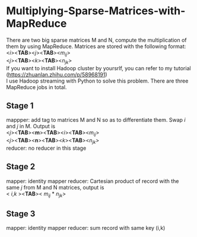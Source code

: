 # Multiplying-Sparse-Matrices-with-MapReduce
There are two big sparse matrices M and N, compute the multiplication of them by using MapReduce. Matrices are stored with the following format: <br/> 
<*i*><**TAB**><*j*><**TAB**><*m*<sub>*i*</sub><sub>*j*</sub>><br/>
<*j*><**TAB**><*k*><**TAB**><*n*<sub>*j*</sub><sub>*k*</sub>><br/>
If you want to install Hadoop cluster by yoursrlf, you can refer to my tutorial (https://zhuanlan.zhihu.com/p/58968191)<br/>
I use Hadoop streaming with Python to solve this problem. There are three MapReduce jobs in total.
## Stage 1 <br/>
mappper: add tag to matrices M and N so as to differentiate them. Swap *i* and *j* in M. Output is <br/>
<*j*><**TAB**><**m**><**TAB**><*i*><**TAB**><*m*<sub>*i*</sub><sub>*j*</sub>><br/>
<*j*><**TAB**><**n**><**TAB**><*k*><**TAB**><*n*<sub>*j*</sub><sub>*k*</sub>><br/>
reducer: no reducer in this stage <br/>
## Stage 2 <br/>
mapper: identity mapper
reducer: Cartesian product of record with the same *j* from M and N matrices, output is <br>
< *i*,*k* ><**TAB**>< *m*<sub>*ij*</sub> * *n*<sub>*jk*</sub>> </br>
## Stage 3 </br>
mapper: identity mapper
reducer: sum record with same key (i,k)
